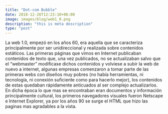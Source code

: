 ```yaml
---
title: "Dot-com Bubble"
date: 2018-12-26T12:23:10+06:00
image: images/blog/web1_0.png
description: "this is meta description"
type: "post"
---
```


La web 1.0, empezó en los años 60, era aquella que se caracteriza principalmente por ser unidireccional y realizada sobre contenidos estáticos. Las primeras páginas que vimos en Internet publicaban contenidos de texto que, una vez publicados, no se actualizaban salvo que el “webmaster” modificase dichos contenidos y volviese a subir la web de nuevo a internet, algunas empresas comenzaron a tomar parte de las primeras webs con diseños muy pobres (no había herramientas, ni tecnología, ni conexión suficiente como para hacerlo mejor), los contenidos de estas quedaban rápidamente anticuados al ser complejo actualizarlos.
En dicha época lo que mas se encontraban eran documentos y información principalmente cultural, los primeros navegadores visuales fueron Netscape e Internet Explorer, ya por los años 90 se surge el HTML que hizo las paginas mas agradables a la vista.